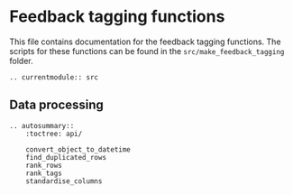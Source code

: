 # Feedback tagging functions

This file contains documentation for the feedback tagging functions. The scripts for these functions can be found in
the `src/make_feedback_tagging` folder. 

```eval_rst
.. currentmodule:: src

```

## Data processing

```eval_rst
.. autosummary::
    :toctree: api/
    
    convert_object_to_datetime
    find_duplicated_rows
    rank_rows
    rank_tags
    standardise_columns

```
